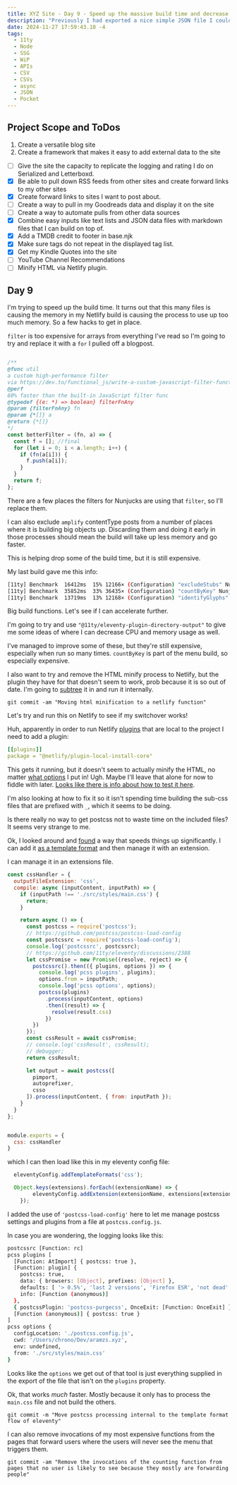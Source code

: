 ```yaml
---
title: XYZ Site - Day 9 - Speed up the massive build time and decrease needed memory.
description: "Previously I had exported a nice simple JSON file I could turn into files, but that site broke, so trying Readwise instead"
date: 2024-11-27 17:59:43.10 -4
tags:
  - 11ty
  - Node
  - SSG
  - WiP
  - APIs
  - CSV
  - CSVs
  - async
  - JSON
  - Pocket
---
```


## Project Scope and ToDos

1. Create a versatile blog site
2. Create a framework that makes it easy to add external data to the site

- [ ] Give the site the capacity to replicate the logging and rating I do on Serialized and Letterboxd.
- [x] Be able to pull down RSS feeds from other sites and create forward links to my other sites
- [x] Create forward links to sites I want to post about.
- [ ] Create a way to pull in my Goodreads data and display it on the site
- [ ] Create a way to automate pulls from other data sources
- [x] Combine easy inputs like text lists and JSON data files with markdown files that I can build on top of.
- [x] Add a TMDB credit to footer in base.njk
- [x] Make sure tags do not repeat in the displayed tag list.
- [x] Get my Kindle Quotes into the site
- [ ] YouTube Channel Recommendations
- [ ] Minify HTML via Netlify plugin.

## Day 9

I'm trying to speed up the build time. It turns out that this many files is causing the memory in my Netlify build is causing the process to use up too much memory. So a few hacks to get in place.

`filter` is too expensive for arrays from everything I've read so I'm going to try and replace it with a `for` I pulled off a blogpost.

```js

/**
@func util
a custom high-performance filter
via https://dev.to/functional_js/write-a-custom-javascript-filter-function-that-is-60-faster-than-array-filter-4b66
@perf
60% faster than the built-in JavaScript filter func
@typedef {(e: *) => boolean} filterFnAny
@param {filterFnAny} fn
@param {*[]} a
@return {*[]}
*/
const betterFilter = (fn, a) => {
  const f = []; //final
  for (let i = 0; i < a.length; i++) {
    if (fn(a[i])) {
      f.push(a[i]);
    }
  }
  return f;
};
```

There are a few places the filters for Nunjucks are using that `filter`, so I'll replace them.

I can also exclude `amplify` contentType posts from a number of places where it is building big objects up. Discarding them and doing it early in those processes should mean the build will take up less memory and go faster.

This is helping drop some of the build time, but it is still expensive.

My last build gave me this info:

```bash
[11ty] Benchmark  16412ms  15% 12166× (Configuration) "excludeStubs" Nunjucks Filter
[11ty] Benchmark  35852ms  33% 36435× (Configuration) "countByKey" Nunjucks Filter
[11ty] Benchmark  13719ms  13% 12168× (Configuration) "identifyGlyphs" Transform
```

Big build functions. Let's see if I can accelerate further.

I'm going to try and use `"@11ty/eleventy-plugin-directory-output"` to give me some ideas of where I can decrease CPU and memory usage as well.

I've managed to improve some of these, but they're still expensive, especially when run so many times. `countByKey` is part of the menu build, so especially expensive.

I also want to try and remove the HTML minify process to Netlify, but the plugin they have for that doesn't seem to work, prob because it is so out of date. I'm going to [subtree](https://www.atlassian.com/git/tutorials/git-subtree) it in and run it internally.

`git commit -am "Moving html minification to a netlify function"`

Let's try and run this on Netlify to see if my switchover works!

Huh, apparently in order to run Netlify [plugins](https://docs.netlify.com/build-plugins/) that are local to the project I need to add a plugin:

```yaml
[[plugins]]
package = "@netlify/plugin-local-install-core"
```

This gets it running, but it doesn't seem to actually minify the HTML, no matter [what options](http://perfectionkills.com/experimenting-with-html-minifier/) I put in! Ugh. Maybe I'll leave that alone for now to fiddle with later. [Looks like there is info about how to test it here](https://docs.netlify.com/cli/get-started/#run-builds-locally).

I'm also looking at how to fix it so it isn't spending time building the sub-css files that are prefixed with `_`, which it seems to be doing.

Is there really no way to get postcss not to waste time on the included files? It seems very strange to me.

Ok, I looked around and [found](https://github.com/11ty/eleventy/discussions/2388) a way that speeds things up significantly. I can add it [as a template format](https://www.11ty.dev/docs/languages/custom/) and then manage it with an extension.

I can manage it in an extensions file.

```js
const cssHandler = {
  outputFileExtension: 'css',
  compile: async (inputContent, inputPath) => {
    if (inputPath !== './src/styles/main.css') {
      return;
    }

    return async () => {
      const postcss = require('postcss');
      // https://github.com/postcss/postcss-load-config
      const postcssrc = require('postcss-load-config');
      console.log('postcssrc', postcssrc);
      // https://github.com/11ty/eleventy/discussions/2388
      let cssPromise = new Promise((resolve, reject) => {
        postcssrc().then(({ plugins, options }) => {
          console.log('pcss plugins', plugins);
          options.from = inputPath;
          console.log('pcss options', options);
          postcss(plugins)
            .process(inputContent, options)
            .then((result) => {
              resolve(result.css)
            })
        })
      });
      const cssResult = await cssPromise;
      // console.log('cssResult', cssResult);
      // debugger;
      return cssResult;

      let output = await postcss([
        pimport,
        autoprefixer,
        csso
      ]).process(inputContent, { from: inputPath });
    }
  }
};


module.exports = {
  css: cssHandler
}
```

which I can then load like this in my eleventy config file:

```js
  eleventyConfig.addTemplateFormats('css');

  Object.keys(extensions).forEach((extensionName) => {
		eleventyConfig.addExtension(extensionName, extensions[extensionName]);
	});
```

I added the use of `'postcss-load-config'` here to let me manage postcss settings and plugins from a file at `postcss.config.js`.

In case you are wondering, the logging looks like this:

```bash
postcssrc [Function: rc]
pcss plugins [
  [Function: AtImport] { postcss: true },
  [Function: plugin] {
    postcss: true,
    data: { browsers: [Object], prefixes: [Object] },
    defaults: [ '> 0.5%', 'last 2 versions', 'Firefox ESR', 'not dead' ],
    info: [Function (anonymous)]
  },
  { postcssPlugin: 'postcss-purgecss', OnceExit: [Function: OnceExit] },
  [Function (anonymous)] { postcss: true }
]
pcss options {
  configLocation: './postcss.config.js',
  cwd: '/Users/chrono/Dev/aramzs.xyz',
  env: undefined,
  from: './src/styles/main.css'
}
```

Looks like the `options` we get out of that tool is just everything supplied in the export of the file that isn't on the `plugins` property.

Ok, that works *much* faster. Mostly because it only has to process the `main.css` file and not build the others.

`git commit -m "Move postcss processing internal to the template format flow of eleventy"`

I can also remove invocations of my most expensive functions from the pages that forward users where the users will never see the menu that triggers them.

`git commit -am "Remove the invocations of the counting function from pages that no user is likely to see because they mostly are forwarding people"`

